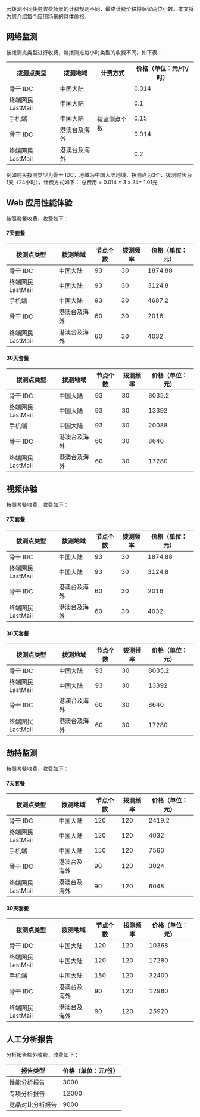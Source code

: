 云拨测不同任务收费场景的计费规则不同，最终计费价格将保留两位小数。本文将为您介绍每个应用场景的具体价格。

## 网络监测

按拨测点类型进行收费，每拨测点每小时类型的收费不同，如下表：

<table>
	<tr>
		<th>拨测点类型</th>
		<th>拨测地域</th>
		<th>计费方式</th>
		<th>价格（单位：元/个/时）</th>
	</tr>
	<tr>
		<td>骨干 IDC</td>
		<td>中国大陆</td>
		<td rowspan="5">按监测点个数</td>
		<td>0.014</td>
	</tr>
	<tr>
		<td>终端网民 LastMail</td>
		<td>中国大陆</td>
		<td>0.1</td>
	</tr>
	<tr>
		<td>手机端</td>
		<td>中国大陆	</td>
		<td>0.15</td>
	</tr>
	<tr>
		<td>骨干 IDC</td>
		<td>港澳台及海外	</td>
		<td>0.014</td>
	</tr>
	<tr>
		<td>终端网民 LastMail</td>
		<td>港澳台及海外	</td>
		<td>0.2</td>
	</tr>
</table>

例如购买拨测类型为骨干 IDC，地域为中国大陆地域，拨测点为3个、拨测时长为1天（24小时），计费方式如下：
总费用 = 0.014 × 3 x 24= 1.01元




## Web 应用性能体验

按照套餐收费，收费如下：

#### 7天套餐

| 拨测点类型        | 拨测地域     | 节点个数 | 拨测频率 | 价格（单位：元）    |
| ----------------- | ------------ | -------- | -------- | ------- |
| 骨干 IDC          | 中国大陆     | 93       | 30       | 1874.88 |
| 终端网民 LastMail | 中国大陆     | 93       | 30       | 3124.8  |
| 手机端            | 中国大陆     | 93       | 30       | 4687.2  |
| 骨干 IDC          | 港澳台及海外 | 60       | 30       | 2016    |
| 终端网民 LastMail | 港澳台及海外 | 60       | 30       | 4032    |

#### 30天套餐

| 拨测点类型        | 拨测地域     | 节点个数 | 拨测频率 | 价格（单位：元）   |
| ----------------- | ------------ | -------- | -------- | ------ |
| 骨干 IDC          | 中国大陆     | 93       | 30       | 8035.2 |
| 终端网民 LastMail | 中国大陆     | 93       | 30       | 13392  |
| 手机端            | 中国大陆     | 93       | 30       | 20088  |
| 骨干 IDC          | 港澳台及海外 | 60       | 30       | 8640   |
| 终端网民 LastMail | 港澳台及海外 | 60       | 30       | 17280  |

## 视频体验

按照套餐收费，收费如下：

#### 7天套餐

| 拨测点类型        | 拨测地域     | 节点个数 | 拨测频率 | 价格（单位：元）    |
| ----------------- | ------------ | -------- | -------- | ------- |
| 骨干 IDC          | 中国大陆     | 93       | 30       | 1874.88 |
| 终端网民 LastMail | 中国大陆     | 93       | 30       | 3124.8  |
| 骨干 IDC          | 港澳台及海外 | 60       | 30       | 2016    |
| 终端网民 LastMail | 港澳台及海外 | 60       | 30       | 4032    |

#### 30天套餐

| 拨测点类型        | 拨测地域     | 节点个数 | 拨测频率 | 价格（单位：元）   |
| ----------------- | ------------ | -------- | -------- | ------ |
| 骨干 IDC          | 中国大陆     | 93       | 30       | 8035.2 |
| 终端网民 LastMail | 中国大陆     | 93       | 30       | 13392  |
| 骨干 IDC          | 港澳台及海外 | 60       | 30       | 8640   |
| 终端网民 LastMail | 港澳台及海外 | 60       | 30       | 17280  |

## 劫持监测

按照套餐收费，收费如下：

#### 7天套餐

| 拨测点类型        | 拨测地域     | 节点个数 | 拨测频率 | 价格（单位：元）   |
| ----------------- | ------------ | -------- | -------- | ------ |
| 骨干 IDC          | 中国大陆     | 120      | 120      | 2419.2 |
| 终端网民 LastMail | 中国大陆     | 120      | 120      | 4032   |
| 手机端            | 中国大陆     | 150      | 120      | 7560   |
| 骨干 IDC          | 港澳台及海外 | 90       | 120      | 3024   |
| 终端网民 LastMail | 港澳台及海外 | 90       | 120      | 6048   |

#### 30天套餐

| 拨测点类型        | 拨测地域     | 节点个数 | 拨测频率 | 价格（单位：元）  |
| ----------------- | ------------ | -------- | -------- | ----- |
| 骨干 IDC          | 中国大陆     | 120      | 120      | 10368 |
| 终端网民 LastMail | 中国大陆     | 120      | 120      | 17280 |
| 手机端            | 中国大陆     | 150      | 120      | 32400 |
| 骨干 IDC          | 港澳台及海外 | 90       | 120      | 12960 |
| 终端网民 LastMail | 港澳台及海外 | 90       | 120      | 25920 |

## 人工分析报告

分析报告额外收费，收费如下：

| 报告类型         | 价格（单位：元/份） |
| ---------------- | ------------- |
| 性能分析报告     | 3000          |
| 专项分析报告     | 12000         |
| 竞品对比分析报告 | 9000          |
